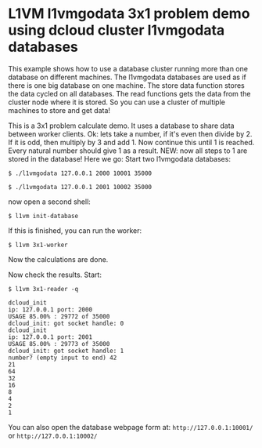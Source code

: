 L1VM l1vmgodata 3x1 problem demo using dcloud cluster l1vmgodata databases
==========================================================================
This example shows how to use a database cluster running more than one database on different machines.
The l1vmgodata databases are used as if there is one big database on one machine.
The store data function stores the data cycled on all databases.
The read functions gets the data from the cluster node where it is stored.
So you can use a cluster of multiple machines to store and get data! <br>

This is a 3x1 problem calculate demo.
It uses a database to share data between worker clients.
Ok: lets take a number, if it's even then divide by 2.
If it is odd, then multiply by 3 and add 1.
Now continue this until 1 is reached.
Every natural number should give 1 as a result.
NEW: now all steps to 1 are stored in the database!
Here we go:
Start two l1vmgodata databases:

```
$ ./l1vmgodata 127.0.0.1 2000 10001 35000
```

```
$ ./l1vmgodata 127.0.0.1 2001 10002 35000
```

now open a second shell:

```
$ l1vm init-database 
```

If this is finished, you can run the worker:

```
$ l1vm 3x1-worker
```

Now the calculations are done.

Now check the results. Start:

```
$ l1vm 3x1-reader -q
```

```
dcloud_init
ip: 127.0.0.1 port: 2000
USAGE 85.00% : 29772 of 35000
dcloud_init: got socket handle: 0
dcloud_init
ip: 127.0.0.1 port: 2001
USAGE 85.00% : 29773 of 35000
dcloud_init: got socket handle: 1
number? (empty input to end) 42
21
64
32
16
8
4
2
1
```

You can also open the database webpage form at: ```http://127.0.0.1:10001/``` or ```http://127.0.0.1:10002/```
